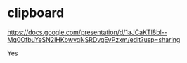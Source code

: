 # clipboard

https://docs.google.com/presentation/d/1aJCaKTl8bl--Mq0OfbuYeSN2lHKbwvqNSRDvqEvPzxm/edit?usp=sharing

Yes  

